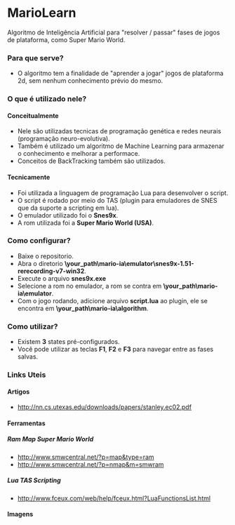 # MarioLearn #

Algoritmo de Inteligência Artificial para "resolver / passar" fases de jogos de plataforma, como Super Mario World.

### Para que serve? ###

* O algoritmo tem a finalidade de "aprender a jogar" jogos de plataforma 2d, sem nenhum conhecimento prévio do mesmo.

### O que é utilizado nele? ###

#### Conceitualmente ####
* Nele são utilizadas tecnicas de programação genética e redes neurais (programação neuro-evolutiva).
* Também é utilizado um algoritmo de Machine Learning para armazenar o conhecimento e melhorar a performace.
* Conceitos de BackTracking também são utilizados.

#### Tecnicamente ####
* Foi utilizada a linguagem de programação Lua para desenvolver o script.
* O script é rodado por meio do TAS (plugin para emuladores de SNES que da suporte a scripting em lua).
* O emulador utilizado foi o __Snes9x__.
* A rom utilizada foi a __Super Mario World (USA)__.
    
### Como configurar? ###

* Baixe o repositorio.
* Abra o diretorio __\your_path\mario-ia\emulator\snes9x-1.51-rerecording-v7-win32__.
* Execute o arquivo __snes9x.exe__
* Selecione a rom no emulador, a rom se contra em __\your_path\mario-ia\emulator__.
* Com o jogo rodando, adicione arquivo __script.lua__ ao plugin, ele se encontra em __\your_path\mario-ia\algorithm__.
 
### Como utilizar? ###

* Existem __3__ states pré-configurados.
* Você pode utilizar as teclas __F1__, __F2__ e __F3__ para navegar entre as fases salvas.


### Links Uteis ###

#### Artigos ####
* http://nn.cs.utexas.edu/downloads/papers/stanley.ec02.pdf

#### Ferramentas ####
##### Ram Map Super Mario World #####
* http://www.smwcentral.net/?p=map&type=ram
* http://www.smwcentral.net/?p=nmap&m=smwram

##### Lua TAS Scripting #####
* http://www.fceux.com/web/help/fceux.html?LuaFunctionsList.html

#### Imagens ####

